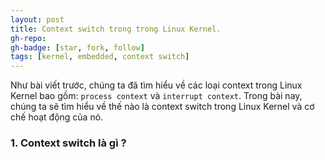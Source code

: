 ```yaml
---
layout: post
title: Context switch trong trong Linux Kernel.
gh-repo: 
gh-badge: [star, fork, follow]
tags: [kernel, embedded, context switch]
---
```


Như bài viết trước, chúng ta đã tìm hiểu về các loại context trong Linux Kernel bao gồm: ```process context``` và ```interrupt context```. Trong bài nay, chúng ta sẽ tìm hiểu về thế nào là context switch trong Linux Kernel và cơ chế hoạt động của nó.

### 1. Context switch là gì ?